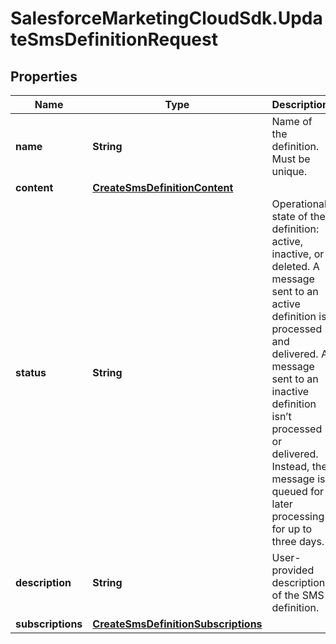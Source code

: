 # SalesforceMarketingCloudSdk.UpdateSmsDefinitionRequest

## Properties
Name | Type | Description | Notes
------------ | ------------- | ------------- | -------------
**name** | **String** | Name of the definition. Must be unique. | [optional] 
**content** | [**CreateSmsDefinitionContent**](CreateSmsDefinitionContent.md) |  | [optional] 
**status** | **String** | Operational state of the definition: active, inactive, or deleted. A message sent to an active definition is processed and delivered. A message sent to an inactive definition isn’t processed or delivered. Instead, the message is queued for later processing for up to three days. | [optional] 
**description** | **String** | User-provided description of the SMS definition. | [optional] 
**subscriptions** | [**CreateSmsDefinitionSubscriptions**](CreateSmsDefinitionSubscriptions.md) |  | [optional] 


